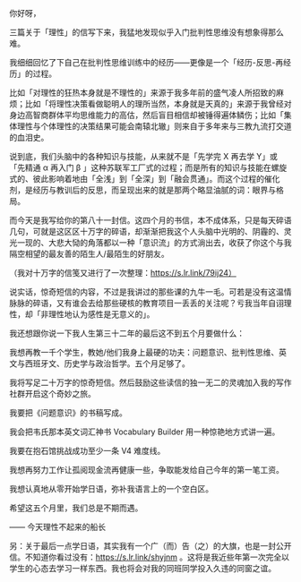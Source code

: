 


你好呀，

三篇关于「理性」的信写下来，我猛地发现似乎入门批判性思维没有想象得那么难。

我细细回忆了下自己在批判性思维训练中的经历——更像是一个「经历-反思-再经历」的过程。

比如「对理性的狂热本身就是不理性的」来源于我多年前的盛气凌人所招致的麻烦；比如「将理性决策看做聪明人的理所当然，本身就是天真的」来源于我曾经对身边高智商群体平均思维能力的高估，然后盲目相信却被锤得遍体鳞伤；比如「集体理性与个体理性的决策结果可能会南辕北辙」则来自于多年来与三教九流打交道的血泪史。

说到底，我们头脑中的各种知识与技能，从来就不是「先学完 X 再去学 Y」或「先精通 α 再入门 β 」这种苏联军工厂式的过程；而是所有的知识与技能在螺旋式的、彼此影响着地由「全浅」到「全深」到「融会贯通」。而这个过程的催化剂，是经历与教训后的反思，而呈现出来的就是那两个略显油腻的词：眼界与格局。

而今天是我写给你的第八十一封信。这四个月的书信，本不成体系，只是每天碎语几句，可就是这区区十万字的碎语，却渐渐把我这个人头脑中光明的、阴霾的、灵光一现的、大悲大恸的角落都以一种「意识流」的方式淌出去，收获了你这个与我隔空相望的最友善的陌生人/最陌生的好朋友。

（我对十万字的信笺又进行了一次整理：https://s.lr.link/79ij24）

说实话，惊奇短信的内容，不过是我讲过的那些课的九牛一毛。可若是没有这温情脉脉的碎语，又有谁会去给那些硬核的教育项目一丢丢的关注呢？亏我当年自诩理性，却「非理性地认为感性是无意义的」。

我还想跟你说一下我人生第三十二年的最后这不到五个月要做什么：

我想再教一千个学生，教她/他们我身上最硬的功夫：问题意识、批判性思维、英文与西班牙文、历史学与政治哲学。五个月足够了。

我将写足二十万字的惊奇短信。然后鼓励这些读信的独一无二的灵魂加入我的写作社群开启这个奇妙之旅。

我要把《问题意识》的书稿写成。

我会把韦氏那本英文词汇神书 Vocabulary Builder 用一种惊艳地方式讲一遍。

我要在抱石馆挑战成功至少一条 V4 难度线。

我想再努力工作让孤阅现金流再健康一些，争取能发给自己今年的第一笔工资。

我想认真地从零开始学日语，弥补我语言上的一个空白区。

希望这五个月里，我们总是不期而遇。

—— 今天理性不起来的船长

另：关于最后一点学日语，其实我有一个广（而）告（之）的大旗，也是一封公开信。不知道你看过没有：https://s.lr.link/shyjnm 。这将是我近些年第一次完全以学生的心态去学习一样东西。我也将会对我的同班同学投入久违的同窗之谊。